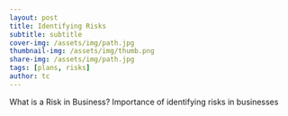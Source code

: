 ```yaml
---
layout: post
title: Identifying Risks
subtitle: subtitle
cover-img: /assets/img/path.jpg
thumbnail-img: /assets/img/thumb.png
share-img: /assets/img/path.jpg
tags: [plans, risks]
author: tc
---
```


What is a Risk in Business?
Importance of identifying risks in businesses